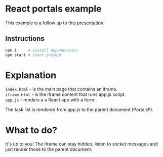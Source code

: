 # React portals example

This example is a follow up to [this presentation](https://docs.google.com/presentation/d/15XQ1tcoJhtWTRE5H1B6l-i5NxkJJW_RbfIcKGrSfOnU/edit).

## Instructions

```bash
npm i     # install dependencies
npm start # start project
```

# Explanation

`index.html` - is the main page that contains an iframe.  
`iframe.html` - is the iframe content that runs app.js script.  
`app.js` - renders a a React app with a form.  

The task list is rendered from app.js to the parent document (Portals!!).

# What to do?

It's up to you!
The iframe can stay hidden, listen to socket messages and just render
those to the parent document.
